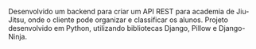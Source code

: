 Desenvolvido um backend para criar um API REST para academia de Jiu-Jitsu, onde o cliente pode organizar e classificar os alunos.
Projeto desenvolvido em Python, utilizando bibliotecas Django, Pillow e Django-Ninja.
